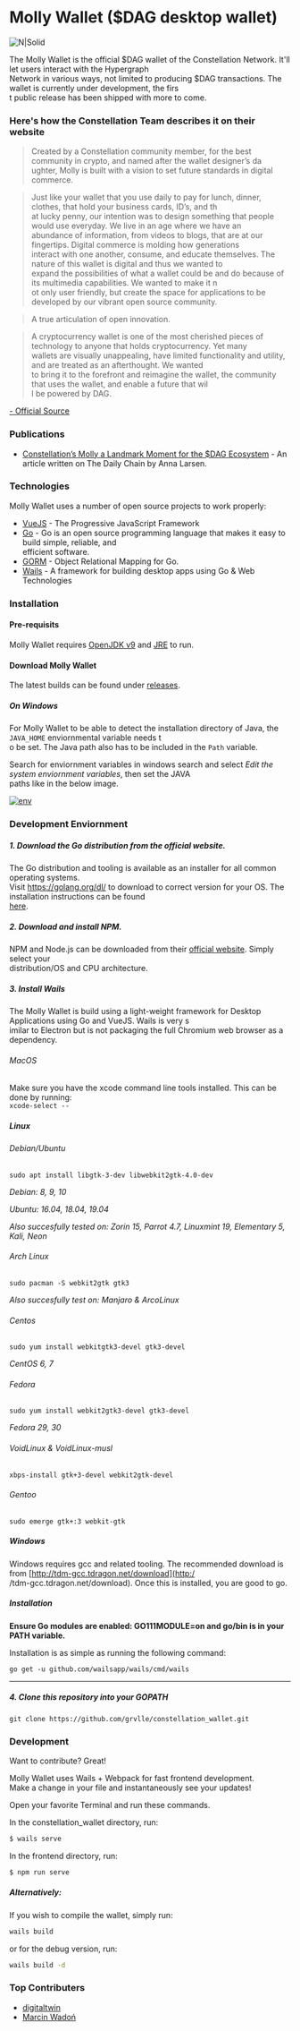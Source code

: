 # Molly Wallet ($DAG desktop wallet)  
  
![N|Solid](https://i.ibb.co/pKC9WMs/2020-02-06-1649x916-scrot.png)
  
The Molly Wallet is the official $DAG wallet of the Constellation Network. It'll let users interact with the Hypergraph  
Network in various ways, not limited to producing $DAG transactions. The wallet is currently under development, the firs  
t public release has been shipped with more to come.  
  
### Here's how the Constellation Team describes it on their website  
  
>Created by a Constellation community member, for the best community in crypto, and named after the wallet designer’s da  
ughter, Molly is built with a vision to set future standards in digital commerce.  
  
>Just like your wallet that you use daily to pay for lunch, dinner, clothes, that hold your business cards, ID’s, and th  
at lucky penny, our intention was to design something that people would use everyday. We live in an age where we have an  
abundance of information, from videos to blogs, that are at our fingertips. Digital commerce is molding how generations  
interact with one another, consume, and educate themselves. The nature of this wallet is digital and thus we wanted to  
expand the possibilities of what a wallet could be and do because of its multimedia capabilities. We wanted to make it n  
ot only user friendly, but create the space for applications to be developed by our vibrant open source community.  
  
>A true articulation of open innovation.  
  
>A cryptocurrency wallet is one of the most cherished pieces of technology to anyone that holds cryptocurrency. Yet many  
wallets are visually unappealing, have limited functionality and utility, and are treated as an afterthought. We wanted  
to bring it to the forefront and reimagine the wallet, the community that uses the wallet, and enable a future that wil  
l be powered by DAG.  
  
[- Official Source](https://constellationnetwork.io/technology/molly-wallet/)  
  
### Publications  
  
* [Constellation’s Molly a Landmark Moment for the $DAG Ecosystem](https://thedailychain.com/constellations-molly-a-landmark-moment-for-the-dag-ecosystem/) - An article written on The Daily Chain by Anna Larsen.  
  
### Technologies  
  
Molly Wallet uses a number of open source projects to work properly:  
  
* [VueJS](https://vuejs.org) - The Progressive JavaScript Framework  
* [Go](https://golang.org) - Go is an open source programming language that makes it easy to build simple, reliable, and  
efficient software.  
* [GORM](https://gorm.io) - Object Relational Mapping for Go.  
* [Wails](https://wails.app/) - A framework for building desktop apps using Go & Web Technologies  
  
### Installation  
  
#### Pre-requisits  
Molly Wallet requires [OpenJDK v9](https://java.com/) and [JRE](https://www.oracle.com/java/technologies/javase-jre8-downloads.html) to run.  
  
#### Download Molly Wallet  
The latest builds can be found under [releases](https://github.com/grvlle/constellation_wallet/releases).  
  
##### On Windows  
For Molly Wallet to be able to detect the installation directory of Java, the `JAVA_HOME` enviornmental variable needs t  
o be set. The Java path also has to be included in the `Path` variable.  
  
Search for enviornment variables in windows search and select *Edit the system enviornment variables*, then set the JAVA  
paths like in the below image.  
  
[![env](https://i.ibb.co/Br1M31s/envvars.png)](https://constellationnetwork.io/technology/molly-wallet/) 
  
  
### Development Enviornment  
  
##### 1. Download the Go distribution from the official website.  
  
The Go distribution and tooling is available as an installer for all common operating systems.  
Visit <https://golang.org/dl/> to download to correct version for your OS. The installation instructions can be found  
[here](https://golang.org/doc/install).  
  
##### 2. Download and install NPM.  
  
NPM and Node.js can be downloaded from their [official website](https://nodejs.org/en/download/). Simply select your  
distribution/OS and CPU architecture.  
  
##### 3. Install Wails  
  
The Molly Wallet is build using a light-weight framework for Desktop Applications using Go and VueJS. Wails is very s  
imilar to Electron but is not packaging the full Chromium web browser as a dependency.  
  
  
###### MacOS  
  
Make sure you have the xcode command line tools installed. This can be done by running:  
`xcode-select --`  
  
##### Linux  
###### Debian/Ubuntu  
  
`sudo apt install libgtk-3-dev libwebkit2gtk-4.0-dev`  
  
_Debian: 8, 9, 10_  
  
_Ubuntu: 16.04, 18.04, 19.04_  
  
_Also succesfully tested on: Zorin 15, Parrot 4.7, Linuxmint 19, Elementary 5, Kali, Neon_  
  
###### Arch Linux  
  
`sudo pacman -S webkit2gtk gtk3`  
  
_Also succesfully test on: Manjaro & ArcoLinux_  
  
###### Centos  
  
`sudo yum install webkitgtk3-devel gtk3-devel`  
  
_CentOS 6, 7_  
  
###### Fedora  
  
`sudo yum install webkit2gtk3-devel gtk3-devel`  
  
_Fedora 29, 30_  
  
###### VoidLinux & VoidLinux-musl  
  
`xbps-install gtk+3-devel webkit2gtk-devel`  
  
###### Gentoo  
  
`sudo emerge gtk+:3 webkit-gtk`  
  
##### Windows  
  
Windows requires gcc and related tooling. The recommended download is from [http://tdm-gcc.tdragon.net/download](http:/  
/tdm-gcc.tdragon.net/download). Once this is installed, you are good to go.  
  
##### Installation  
  
**Ensure Go modules are enabled: GO111MODULE=on and go/bin is in your PATH variable.**  
  
Installation is as simple as running the following command:  
  
`go get -u github.com/wailsapp/wails/cmd/wails`  
  
---  
  
##### 4. Clone this repository into your GOPATH  
  
`git clone https://github.com/grvlle/constellation_wallet.git`  
  
### Development  
  
Want to contribute? Great!  
  
Molly Wallet uses Wails + Webpack for fast frontend development.  
Make a change in your file and instantaneously see your updates!  
  
Open your favorite Terminal and run these commands.  
  
In the constellation_wallet directory, run:  
```sh  
$ wails serve  
```  
  
In the frontend directory, run:  
```sh  
$ npm run serve  
```  
  
##### Alternatively:  
If you wish to compile the wallet, simply run:  
```sh  
wails build  
```  
or for the debug version, run:  
```sh  
wails build -d  
```  
  
### Top Contributers  
* [digitaltwin](https://github.com/digitaltwinnn)  
* [Marcin Wadoń](https://github.com/marcinwadon)
